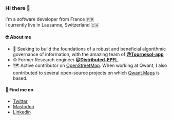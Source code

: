 ### Hi there 👋

I'm a software developer from France 🇫🇷  
I currently live in Lausanne, Switzerland 🇨🇭

#### :nerd_face: About me

* 🌻 Seeking to build the foundations of a robust and beneficial algorithmic governance of information, with the amazing team of [**@Tournesol-app**](https://github.com/tournesol-app)
* :gear: Former Research engineer [**@Distributed-EPFL**](https://github.com/Distributed-EPFL)
* 🗺️ Active contributor on [OpenStreetMap](https://openstreetmap.org). When working at Qwant, I also contributed to several open-source projects on which [Qwant Maps](https://github.com/qwant/qwantmaps) is based.

#### 🔗 Find me on

* [Twitter](https://twitter.com/amatissart) 
* [Mastodon](https://piaille.fr/@amatissart)
* [Linkedin](https://linkedin.com/in/matissart)
